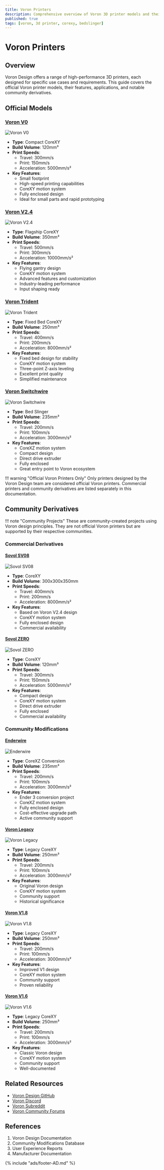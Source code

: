 ```yaml
---
title: Voron Printers
description: Comprehensive overview of Voron 3D printer models and their specifications
published: true
tags: [voron, 3d printer, corexy, bedslinger]
---
```


# Voron Printers

## Overview
Voron Design offers a range of high-performance 3D printers, each designed for specific use cases and requirements. This guide covers the official Voron printer models, their features, applications, and notable community derivatives.

## Official Models

### [Voron V0](./v0/v0.md)
![Voron V0](./v0/voron%20v0%20(1).jpg)

- **Type**: Compact CoreXY
- **Build Volume**: 120mm³
- **Print Speeds**:
  - Travel: 300mm/s
  - Print: 150mm/s
  - Acceleration: 5000mm/s²
- **Key Features**:
  - Small footprint
  - High-speed printing capabilities
  - CoreXY motion system
  - Fully enclosed design
  - Ideal for small parts and rapid prototyping

### [Voron V2.4](v2-4.md)
![Voron V2.4](https://raw.githubusercontent.com/VoronDesign/Voron-2/V2.4/Documentation/Images/V2.4_Complete.jpg)

- **Type**: Flagship CoreXY
- **Build Volume**: 350mm³
- **Print Speeds**:
  - Travel: 500mm/s
  - Print: 300mm/s
  - Acceleration: 10000mm/s²
- **Key Features**:
  - Flying gantry design
  - CoreXY motion system
  - Advanced features and customization
  - Industry-leading performance
  - Input shaping ready

### [Voron Trident](trident.md)
![Voron Trident](https://raw.githubusercontent.com/VoronDesign/Voron-Trident/V1.0/Documentation/Images/Trident_Complete.jpg)

- **Type**: Fixed Bed CoreXY
- **Build Volume**: 250mm³
- **Print Speeds**:
  - Travel: 400mm/s
  - Print: 200mm/s
  - Acceleration: 8000mm/s²
- **Key Features**:
  - Fixed bed design for stability
  - CoreXY motion system
  - Three-point Z-axis leveling
  - Excellent print quality
  - Simplified maintenance

### [Voron Switchwire](switchwire.md)
![Voron Switchwire](https://raw.githubusercontent.com/VoronDesign/Voron-Switchwire/V1.0/Documentation/Images/Switchwire_Complete.jpg)

- **Type**: Bed Slinger
- **Build Volume**: 235mm³
- **Print Speeds**:
  - Travel: 200mm/s
  - Print: 100mm/s
  - Acceleration: 3000mm/s²
- **Key Features**:
  - CoreXZ motion system
  - Compact design
  - Direct drive extruder
  - Fully enclosed
  - Great entry point to Voron ecosystem


!!! warning "Official Voron Printers Only"
    Only printers designed by the Voron Design team are considered official Voron printers. Commercial printers and community derivatives are listed separately in this documentation.

## Community Derivatives

!!! note "Community Projects"
    These are community-created projects using Voron design principles. They are not official Voron printers but are supported by their respective communities.

### Commercial Derivatives

#### [Sovol SV08](https://github.com/Sovol3d/SV08)
![Sovol SV08](https://raw.githubusercontent.com/Sovol3d/SV08/main/images/SV08_Complete.jpg)

- **Type**: CoreXY
- **Build Volume**: 300x300x350mm
- **Print Speeds**:
  - Travel: 400mm/s
  - Print: 200mm/s
  - Acceleration: 8000mm/s²
- **Key Features**:
  - Based on Voron V2.4 design
  - CoreXY motion system
  - Fully enclosed design
  - Commercial availability

#### [Sovol ZERO](https://github.com/Sovol3d/SOVOL-ZERO)
![Sovol ZERO](https://raw.githubusercontent.com/Sovol3d/SOVOL-ZERO/main/images/ZERO_Complete.jpg)

- **Type**: CoreXY
- **Build Volume**: 120mm³
- **Print Speeds**:
  - Travel: 300mm/s
  - Print: 150mm/s
  - Acceleration: 5000mm/s²
- **Key Features**:
  - Compact design
  - CoreXY motion system
  - Direct drive extruder
  - Fully enclosed
  - Commercial availability

### Community Modifications

#### [Enderwire](https://github.com/RobotRogue/Enderwire_Docs)
![Enderwire](https://raw.githubusercontent.com/RobotRogue/Enderwire_Docs/main/images/Enderwire_Complete.jpg)

- **Type**: CoreXZ Conversion
- **Build Volume**: 235mm³
- **Print Speeds**:
  - Travel: 200mm/s
  - Print: 100mm/s
  - Acceleration: 3000mm/s²
- **Key Features**:
  - Ender 3 conversion project
  - CoreXZ motion system
  - Fully enclosed design
  - Cost-effective upgrade path
  - Active community support

#### [Voron Legacy](legacy.md)
![Voron Legacy](https://raw.githubusercontent.com/VoronDesign/Voron-Legacy/V1.0/Documentation/Images/Legacy_Complete.jpg)

- **Type**: Legacy CoreXY
- **Build Volume**: 250mm³
- **Print Speeds**:
  - Travel: 200mm/s
  - Print: 100mm/s
  - Acceleration: 3000mm/s²
- **Key Features**:
  - Original Voron design
  - CoreXY motion system
  - Community support
  - Historical significance

#### [Voron V1.8](v1-8.md)
![Voron V1.8](https://raw.githubusercontent.com/VoronDesign/Voron-1/V1.8/Documentation/Images/V1.8_Complete.jpg)

- **Type**: Legacy CoreXY
- **Build Volume**: 250mm³
- **Print Speeds**:
  - Travel: 200mm/s
  - Print: 100mm/s
  - Acceleration: 3000mm/s²
- **Key Features**:
  - Improved V1 design
  - CoreXY motion system
  - Community support
  - Proven reliability

#### [Voron V1.6](v1-6.md)
![Voron V1.6](https://raw.githubusercontent.com/VoronDesign/Voron-1/V1.6/Documentation/Images/V1.6_Complete.jpg)

- **Type**: Legacy CoreXY
- **Build Volume**: 250mm³
- **Print Speeds**:
  - Travel: 200mm/s
  - Print: 100mm/s
  - Acceleration: 3000mm/s²
- **Key Features**:
  - Classic Voron design
  - CoreXY motion system
  - Community support
  - Well-documented

## Related Resources
- [Voron Design GitHub](https://github.com/VoronDesign)
- [Voron Discord](https://discord.gg/voron)
- [Voron Subreddit](https://www.reddit.com/r/voroncorexy)
- [Voron Community Forums](https://forum.vorondesign.com)

## References
1. Voron Design Documentation
2. Community Modifications Database
3. User Experience Reports
4. Manufacturer Documentation

{% include "ads/footer-AD.md" %}